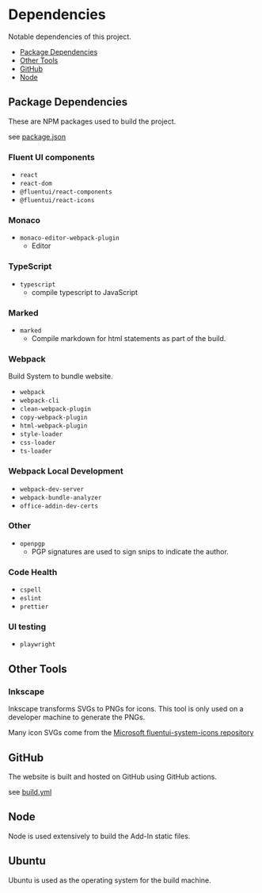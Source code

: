 # Dependencies

Notable dependencies of this project.

- [Package Dependencies](#package-dependencies)
- [Other Tools](#other-tools)
- [GitHub](#github)
- [Node](#node)

## Package Dependencies

These are NPM packages used to build the project.

see [package.json](../package.json)

### Fluent UI components

- `react`
- `react-dom`
- `@fluentui/react-components`
- `@fluentui/react-icons`

### Monaco

- `monaco-editor-webpack-plugin`
    - Editor

### TypeScript

- `typescript`
    - compile typescript to JavaScript

### Marked

- `marked`
    - Compile markdown for html statements as part of the build.

### Webpack

Build System to bundle website.

- `webpack`
- `webpack-cli`
- `clean-webpack-plugin`
- `copy-webpack-plugin`
- `html-webpack-plugin`
- `style-loader`
- `css-loader`
- `ts-loader`

### Webpack Local Development

- `webpack-dev-server`
- `webpack-bundle-analyzer`
- `office-addin-dev-certs`

### Other

- `openpgp`
    - PGP signatures are used to sign snips to indicate the author.

### Code Health

- `cspell`
- `eslint`
- `prettier`

### UI testing

- `playwright`




## Other Tools

### Inkscape

Inkscape transforms SVGs to PNGs for icons. This tool is only used on a developer machine to generate the PNGs.

Many icon SVGs come from the [Microsoft fluentui-system-icons repository](https://github.com/microsoft/fluentui-system-icons)


## GitHub

The website is built and hosted on GitHub using GitHub actions.

see [build.yml](../.github/workflows/build.yml)

## Node

Node is used extensively to build the Add-In static files.

## Ubuntu

Ubuntu is used as the operating system for the build machine.